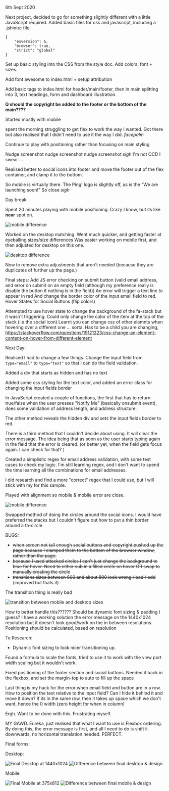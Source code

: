 6th Sept 2020

Next project, decided to go for something slightly different with a little JavaScript required.
Added basic files for css and javascript, including a .jshintrc file

```
{
    "esversion": 6,
    "browser": true,
    "strict": "global"
}
```

Set up basic styling into the CSS from the style doc. Add colors, font + sizes.

Add font awesome to index.html + setup attribution

Add basic tags to index.html for header/main/footer, then in main splitting into 3, text headings, form and dashboard illustration.

__Q should the copyright be added to the footer or the bottom of the main????__

Started mostly with mobile

spent the morning struggling to get flex to work the way I wanted. Got there but also realised that I didn't need to use it the way I did. *facepalm*

Continue to play with positioning rather than focusing on main styling

Nudge screenshot nudge screenshot nudge screenshot *sigh*
I'm not OCD I swear ...

Realised better to social icons into footer and move the footer out of the flex container, and clamp it to the bottom.

So mobile is virtually there. The Ping! logo is slightly off, as is the "We are launching soon!"
So close *sigh*

Day break

Spent 20 minutes playing with mobile positioning. Crazy I know, but its like __near__ spot on.

![mobile difference](mobile-diff.png)

Worked on the desktop matching. Went much quicker, and getting faster at eyeballing sizes/size differences
Was easier working on mobile first, and then adjusted for desktop on this one.

![desktop difference](desktop-diff.png)

Now to remove extra adjustments that aren't needed (because they are duplicates of further up the page.)

Final steps:
Add JS error checking on submit button (valid email address, and error on submit on an empty field (although my preference really is disable the button if nothing is in the field))
    An error will trigger a text line to appear in red
    And change the border color of the input email field to red.
Hover States for Social Buttons (flip colors)

Attempted to use hover state to change the background of the fa-stack but it wasn't triggering. Could only change the color of the item at the top of the stack (i.e the social icon)
Learnt you can change css of other elemnts when hovering over a different one ... sorta. Has to be a child you are changing, https://stackoverflow.com/questions/19121223/css-change-an-element-content-on-hover-from-different-element

Next Day:

Realised I had to change a few things. Change the input field from `type="email"` to `type="text"` so that I can do the field validation.

Added a div that starts as hidden and has no text

Added some css styling for the text color, and added an error class for changing the input fields border

In JavaScript created a couple of functions, the first that has to return true/false when the user presses "Notify Me" (basically onsubmit event), does some validation of address length, and address structure.

The other method reveals the hidden div and sets the input fields border to red.

There is a third method that I couldn't decide about using. It will clear the error message. The idea being that as soon as the user starts typing again in the field that the error is cleared. (or better yet, when the field gets focus again. I can check for that? )

Created a simplistic regex for email address validation, with some test cases to check my logic. I'm still learning regex, and I don't want to spend the time learning all the combinations for email addresses.

I did research and find a more "correct" regex that I could use, but I will stick with my for this sample.

Played with alignment so mobile & mobile error are close.

![mobile difference](mobile-error-diff.png)

Swapped method of doing the circles around the social icons. I would have preferred the stacks but I couldn't figure out how to put a thin border around a fa-circle

BUGS:
* ~~when screen not tall enough social buttons and copyright pushed up the page because I clamped them to the bottom of the browser window, rather than the page.~~
* ~~because I used attacked circles I can't just change the background to blue for hover. Need to either sub in a filled circle on hover OR swap to manually creating the circle~~
* ~~transitions sizes between 600 and about 800 look wrong / bad / odd~~ (improved but thats it)

The transition thing is really bad

![transition between mobile and desktop sizes](awful-transition)

How to better handle this?????? Should be dynamic font sizing & padding I guess?
I have a working solution the error message on the 1440x1024 resolution but it doesn't look good/work on the in between resolutions. Positioning should be calculated, based on resolution

To Research: 
* Dynamic font sizing to look nicer transitioning up.

Found a formula to scale the fonts, tried to use it to work with the view port width scaling but it wouldn't work. 

Fixed positioning of the footer section and social buttons. Needed it back in the flexbox, and set the margin-top to auto to fill up the space

Last thing is my hack for the error when email field and button are in a row. How to position the text relative to the input field? Can I hide it behind it and move it down? If its in the same row, then it takes up space which we don't want, hence the 0 width (zero height for when in column)

Ergh. Want to be done with this. Frustrating myself.

MY GAWD. Eureka, just realised that what I want to use is Flexbox ordering. By doing this, the error message is first, and all I need to do is shift it downwards, no horizontal translation needed. PERFECT.

Final forms:

Desktop:

![Final Desktop at 1440x1024](final-desktop-1440x1024.png)
![Difference between final desktop & design](final-desktop-diff-1440x1024.png)

Mobile: 

![Final Mobile at 375x812](final-mobile-375x812.png)
![Difference between final mobile & design](final-mobile-diff-375x812.png)
